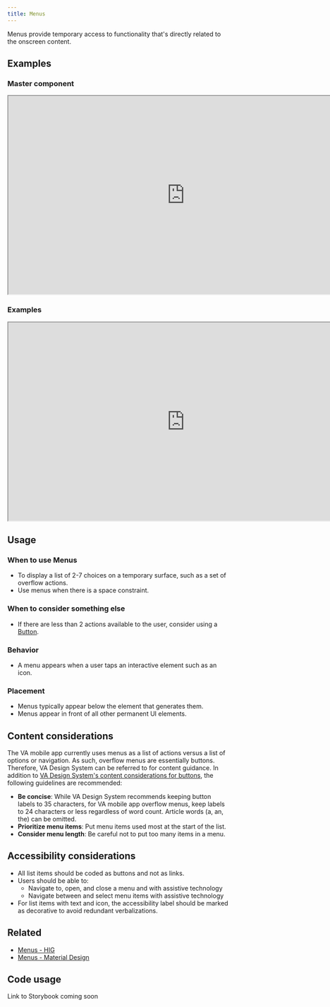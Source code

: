 ```yaml
---
title: Menus
---
```


Menus provide temporary access to functionality that's directly related to the onscreen content.

## Examples

### Master component
<iframe width="800" height="450" title="Image of master component in Figma showing light and dark mode" src="https://www.figma.com/embed?embed_host=share&url=https%3A%2F%2Fwww.figma.com/file/QVLPB3eOunmKrgQOuOt0SU/%F0%9F%93%90-DesignLibrary2.0---VAMobile?type=design&node-id=16025-18269&mode=design&t=kmODZY3bkhNgpYY1-4" title="Image of master component in Figma showing light and dark mode" allowfullscreen></iframe>

### Examples
<iframe width="800" height="450" title="Image of component examples in Figma" src="https://www.figma.com/embed?embed_host=share&url=https%3A%2F%2Fwww.figma.com/file/QVLPB3eOunmKrgQOuOt0SU/%F0%9F%93%90-DesignLibrary2.0---VAMobile?type=design&node-id=16025-18268&mode=design&t=kmODZY3bkhNgpYY1-4" allowfullscreen></iframe>

## Usage

### When to use Menus
* To display a list of 2-7 choices on a temporary surface, such as a set of overflow actions.
* Use menus when there is a space constraint.

### When to consider something else
* If there are less than 2 actions available to the user, consider using a [Button](http://localhost:3000/va-mobile-app/design/Components/Buttons%20and%20links/Button).

### Behavior
* A menu appears when a user taps an interactive element such as an icon.

### Placement
* Menus typically appear below the element that generates them.
* Menus appear in front of all other permanent UI elements.

## Content considerations
The VA mobile app currently uses menus as a list of actions versus a list of options or navigation. As such, overflow menus are essentially buttons. Therefore, VA Design System can be referred to for content guidance.
In addition to [VA Design System's content considerations for buttons](https://design.va.gov/components/button/#content-considerations), the following guidelines are recommended:
* __Be concise__: While VA Design System recommends keeping button labels to 35 characters, for VA mobile app overflow menus, keep labels to 24 characters or less regardless of word count. Article words (a, an, the) can be omitted.
* __Prioritize menu items__: Put menu items used most at the start of the list.
* __Consider menu length__: Be careful not to put too many items in a menu.

## Accessibility considerations
* All list items should be coded as buttons and not as links.
* Users should be able to:
	* Navigate to, open, and close a menu and with assistive technology
	* Navigate between and select menu items with assistive technology
* For list items with text and icon, the accessibility label should be marked as decorative to avoid redundant verbalizations.

## Related
* [Menus - HIG](https://developer.apple.com/design/human-interface-guidelines/menus)
* [Menus - Material Design](https://m3.material.io/components/menus/overview)

## Code usage
Link to Storybook coming soon